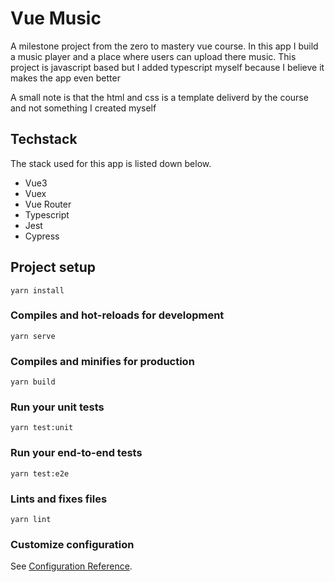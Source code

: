 # Vue Music

A milestone project from the zero to mastery vue course. In this app I build a music player and a place where users can upload there music.
This project is javascript based but I added typescript myself because I believe it makes the app even better

A small note is that the html and css is a template deliverd by the course and not something I created myself

## Techstack

The stack used for this app is listed down below.

* Vue3
* Vuex
* Vue Router
* Typescript
* Jest
* Cypress

## Project setup

```console
yarn install
```

### Compiles and hot-reloads for development

```console
yarn serve
```

### Compiles and minifies for production

```console
yarn build
```

### Run your unit tests

```console
yarn test:unit
```

### Run your end-to-end tests

```console
yarn test:e2e
```

### Lints and fixes files

```console
yarn lint
```

### Customize configuration

See [Configuration Reference](https://cli.vuejs.org/config/).
